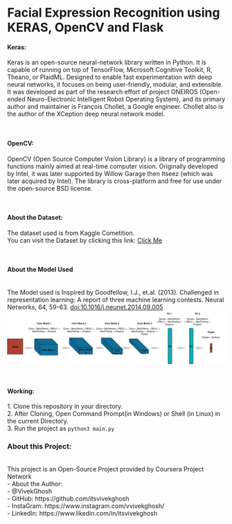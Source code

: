 # Facial Expression Recognition using KERAS, OpenCV and Flask
<p><h4>Keras: </h4>
Keras is an open-source neural-network library written in Python. It is capable of running on top of TensorFlow, Microsoft Cognitive Toolkit, R, Theano, or PlaidML. Designed to enable fast experimentation with deep neural networks, it focuses on being user-friendly, modular, and extensible. It was developed as part of the research effort of project ONEIROS (Open-ended Neuro-Electronic Intelligent Robot Operating System), and its primary author and maintainer is François Chollet, a Google engineer. Chollet also is the author of the XCeption deep neural network model.
</p><br>

<p>
  <h4>OpenCV: </h4>
    OpenCV (Open Source Computer Vision Library) is a library of programming functions mainly aimed at real-time computer vision. Originally developed by Intel, it was later supported by Willow Garage then Itseez (which was later acquired by Intel). The library is cross-platform and free for use under the open-source BSD license. 
</p>
<br>
<p>
  <h4>About the Dataset: </h4>
  The dataset used is from Kaggle Cometition.<br>
  You can visit the Dataset by clicking this link: <a href=https://www.kaggle.com/c/challenges-in-representation-learning-facial-expression-recognition-challenge/data"">Click Me</a>
</p>
<br>
<p>
  <h4>About the Model Used</h4><br>
  The Model used is Inspired by Goodfellow, I.J., et.al. (2013). Challenged in representation learning: A report of three machine learning contests. Neural Networks, 64, 59-63. <a href="doi:10.1016/j.neunet.2014.09.005">doi:10.1016/j.neunet.2014.09.005</a>
  <br>
  <img src="https://github.com/itsvivekghosh/facial_expression_Tensorflow_from_Scratch/blob/master/model.png">
</p><br>
<p>
  <h4>Working:</h4>
  1. Clone this repository in your directory.<br>
  2. After Cloning, Open Command Prompt(in Windows) or Shell (in Linux) in the current Directory.<br>
  3. Run the project as <code>python3 main.py</code><br>
</p>

<p>
  <h3>About this Project:</h3><br>
  This project is an  Open-Source Project provided by Coursera Project Network<br>
  - About the Author:<br>
    - @VivekGhosh <br>
    - GitHub: https://github.com/itsvivekghosh <br>
    - InstaGram: https://www.instagram.com/vvivekghosh/ <br>
    - LinkedIn: https://www.likedin.com/in/itsvivekghosh <br>
</p>
